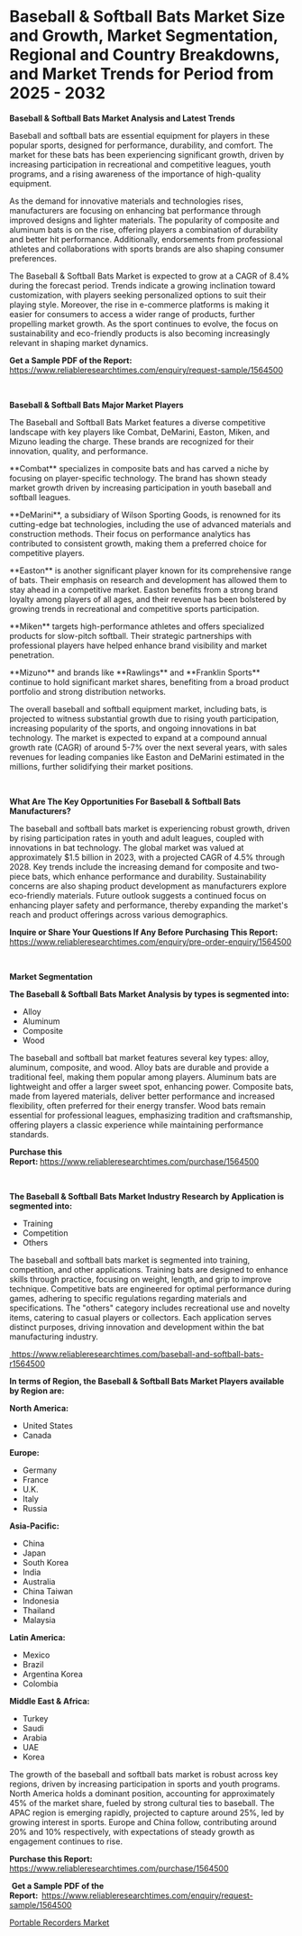 <p><h1>Baseball & Softball Bats Market Size and Growth, Market Segmentation, Regional and Country Breakdowns, and Market Trends for Period from 2025 -  2032</h1></p><p><strong>Baseball & Softball Bats Market Analysis and Latest Trends</strong></p>
<p><p>Baseball and softball bats are essential equipment for players in these popular sports, designed for performance, durability, and comfort. The market for these bats has been experiencing significant growth, driven by increasing participation in recreational and competitive leagues, youth programs, and a rising awareness of the importance of high-quality equipment.</p><p>As the demand for innovative materials and technologies rises, manufacturers are focusing on enhancing bat performance through improved designs and lighter materials. The popularity of composite and aluminum bats is on the rise, offering players a combination of durability and better hit performance. Additionally, endorsements from professional athletes and collaborations with sports brands are also shaping consumer preferences.</p><p>The Baseball & Softball Bats Market is expected to grow at a CAGR of 8.4% during the forecast period. Trends indicate a growing inclination toward customization, with players seeking personalized options to suit their playing style. Moreover, the rise in e-commerce platforms is making it easier for consumers to access a wider range of products, further propelling market growth. As the sport continues to evolve, the focus on sustainability and eco-friendly products is also becoming increasingly relevant in shaping market dynamics.</p></p>
<p><strong>Get a Sample PDF of the Report:&nbsp;</strong> <a href="https://www.reliableresearchtimes.com/enquiry/request-sample/1564500?utm_campaign=2997&utm_medium=2&utm_source=Github&utm_content=ia&utm_term=04042025&utm_id=baseball-softball-bats">https://www.reliableresearchtimes.com/enquiry/request-sample/1564500</a></p>
<p>&nbsp;</p>
<p><strong>Baseball & Softball Bats Major Market Players</strong></p>
<p><p>The Baseball and Softball Bats Market features a diverse competitive landscape with key players like Combat, DeMarini, Easton, Miken, and Mizuno leading the charge. These brands are recognized for their innovation, quality, and performance.</p><p>**Combat** specializes in composite bats and has carved a niche by focusing on player-specific technology. The brand has shown steady market growth driven by increasing participation in youth baseball and softball leagues.</p><p>**DeMarini**, a subsidiary of Wilson Sporting Goods, is renowned for its cutting-edge bat technologies, including the use of advanced materials and construction methods. Their focus on performance analytics has contributed to consistent growth, making them a preferred choice for competitive players.</p><p>**Easton** is another significant player known for its comprehensive range of bats. Their emphasis on research and development has allowed them to stay ahead in a competitive market. Easton benefits from a strong brand loyalty among players of all ages, and their revenue has been bolstered by growing trends in recreational and competitive sports participation.</p><p>**Miken** targets high-performance athletes and offers specialized products for slow-pitch softball. Their strategic partnerships with professional players have helped enhance brand visibility and market penetration. </p><p>**Mizuno** and brands like **Rawlings** and **Franklin Sports** continue to hold significant market shares, benefiting from a broad product portfolio and strong distribution networks.</p><p>The overall baseball and softball equipment market, including bats, is projected to witness substantial growth due to rising youth participation, increasing popularity of the sports, and ongoing innovations in bat technology. The market is expected to expand at a compound annual growth rate (CAGR) of around 5-7% over the next several years, with sales revenues for leading companies like Easton and DeMarini estimated in the millions, further solidifying their market positions.</p></p>
<p>&nbsp;</p>
<p><strong>What Are The Key Opportunities For Baseball & Softball Bats Manufacturers?</strong></p>
<p><p>The baseball and softball bats market is experiencing robust growth, driven by rising participation rates in youth and adult leagues, coupled with innovations in bat technology. The global market was valued at approximately $1.5 billion in 2023, with a projected CAGR of 4.5% through 2028. Key trends include the increasing demand for composite and two-piece bats, which enhance performance and durability. Sustainability concerns are also shaping product development as manufacturers explore eco-friendly materials. Future outlook suggests a continued focus on enhancing player safety and performance, thereby expanding the market's reach and product offerings across various demographics.</p></p>
<p><strong>Inquire or Share Your Questions If Any Before Purchasing This Report:</strong> <a href="https://www.reliableresearchtimes.com/enquiry/pre-order-enquiry/1564500?utm_campaign=2997&utm_medium=2&utm_source=Github&utm_content=ia&utm_term=04042025&utm_id=baseball-softball-bats">https://www.reliableresearchtimes.com/enquiry/pre-order-enquiry/1564500</a></p>
<p>&nbsp;</p>
<p><strong>Market Segmentation</strong></p>
<p><strong>The Baseball & Softball Bats Market Analysis by types is segmented into:</strong></p>
<p><ul><li>Alloy</li><li>Aluminum</li><li>Composite</li><li>Wood</li></ul></p>
<p><p>The baseball and softball bat market features several key types: alloy, aluminum, composite, and wood. Alloy bats are durable and provide a traditional feel, making them popular among players. Aluminum bats are lightweight and offer a larger sweet spot, enhancing power. Composite bats, made from layered materials, deliver better performance and increased flexibility, often preferred for their energy transfer. Wood bats remain essential for professional leagues, emphasizing tradition and craftsmanship, offering players a classic experience while maintaining performance standards.</p></p>
<p><strong>Purchase this Report:&nbsp;</strong><a href="https://www.reliableresearchtimes.com/purchase/1564500?utm_campaign=2997&utm_medium=2&utm_source=Github&utm_content=ia&utm_term=04042025&utm_id=baseball-softball-bats">https://www.reliableresearchtimes.com/purchase/1564500</a></p>
<p>&nbsp;</p>
<p><strong>The Baseball & Softball Bats Market Industry Research by Application is segmented into:</strong></p>
<p><ul><li>Training</li><li>Competition</li><li>Others</li></ul></p>
<p><p>The baseball and softball bats market is segmented into training, competition, and other applications. Training bats are designed to enhance skills through practice, focusing on weight, length, and grip to improve technique. Competitive bats are engineered for optimal performance during games, adhering to specific regulations regarding materials and specifications. The "others" category includes recreational use and novelty items, catering to casual players or collectors. Each application serves distinct purposes, driving innovation and development within the bat manufacturing industry.</p></p>
<p><a href="https://www.reliableresearchtimes.com/baseball-and-softball-bats-r1564500?utm_campaign=2997&utm_medium=2&utm_source=Github&utm_content=ia&utm_term=04042025&utm_id=baseball-softball-bats">&nbsp;https://www.reliableresearchtimes.com/baseball-and-softball-bats-r1564500</a></p>
<p><strong>In terms of Region, the Baseball & Softball Bats Market Players available by Region are:</strong></p>
<p>
    <p> <strong> North America: </strong>
        <ul>
            <li>United States</li>
            <li>Canada</li>
        </ul>
        </p> 
    <p> <strong> Europe: </strong>
        <ul>
            <li>Germany</li>
            <li>France</li>
            <li>U.K.</li>
            <li>Italy</li>
            <li>Russia</li>
        </ul>
        </p> 
    <p> <strong> Asia-Pacific: </strong>
        <ul>
            <li>China</li>
            <li>Japan</li>
            <li>South Korea</li>
            <li>India</li>
            <li>Australia</li>
            <li>China Taiwan</li>
            <li>Indonesia</li>
            <li>Thailand</li>
            <li>Malaysia</li>
        </ul>
        </p> 
    <p> <strong> Latin America: </strong>
        <ul>
            <li>Mexico</li>
            <li>Brazil</li>
            <li>Argentina Korea</li>
            <li>Colombia</li>
        </ul>
        </p> 
    <p> <strong> Middle East & Africa: </strong>
        <ul>
            <li>Turkey</li>
            <li>Saudi</li>
            <li>Arabia</li>
            <li>UAE</li>
            <li>Korea</li>
        </ul>
    </p>
    </p>
<p><p>The growth of the baseball and softball bats market is robust across key regions, driven by increasing participation in sports and youth programs. North America holds a dominant position, accounting for approximately 45% of the market share, fueled by strong cultural ties to baseball. The APAC region is emerging rapidly, projected to capture around 25%, led by growing interest in sports. Europe and China follow, contributing around 20% and 10% respectively, with expectations of steady growth as engagement continues to rise.</p></p>
<p><strong>Purchase this Report: </strong><a href="https://www.reliableresearchtimes.com/purchase/1564500?utm_campaign=2997&utm_medium=2&utm_source=Github&utm_content=ia&utm_term=04042025&utm_id=baseball-softball-bats">https://www.reliableresearchtimes.com/purchase/1564500</a></p>
<p>&nbsp;<strong>Get a Sample PDF of the Report:&nbsp;&nbsp;</strong><a href="https://www.reliableresearchtimes.com/enquiry/request-sample/1564500?utm_campaign=2997&utm_medium=2&utm_source=Github&utm_content=ia&utm_term=04042025&utm_id=baseball-softball-bats">https://www.reliableresearchtimes.com/enquiry/request-sample/1564500</a></p>
<p><strong></strong></p>
<p><p><a href="https://github.com/hannajuana198484/Market-Research-Report-List-1/blob/main/portable-recorders-market.md?utm_campaign=2997&utm_medium=2&utm_source=Github&utm_content=ia&utm_term=04042025&utm_id=baseball-softball-bats">Portable Recorders Market</a></p></p>